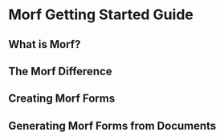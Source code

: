 # Morf Getting Started Guide

## What is Morf?

## The Morf Difference

## Creating Morf Forms

## Generating Morf Forms from Documents

